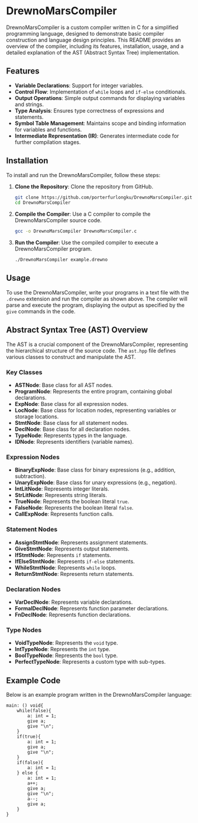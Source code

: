 # DrewnoMarsCompiler

DrewnoMarsCompiler is a custom compiler written in C for a simplified programming language, designed to demonstrate basic compiler construction and language design principles. This README provides an overview of the compiler, including its features, installation, usage, and a detailed explanation of the AST (Abstract Syntax Tree) implementation.

## Features

- **Variable Declarations**: Support for integer variables.
- **Control Flow**: Implementation of `while` loops and `if-else` conditionals.
- **Output Operations**: Simple output commands for displaying variables and strings.
- **Type Analysis**: Ensures type correctness of expressions and statements.
- **Symbol Table Management**: Maintains scope and binding information for variables and functions.
- **Intermediate Representation (IR)**: Generates intermediate code for further compilation stages.

## Installation

To install and run the DrewnoMarsCompiler, follow these steps:

1. **Clone the Repository**: Clone the repository from GitHub.
   ```sh
   git clone https://github.com/porterfurlongku/DrewnoMarsCompiler.git
   cd DrewnoMarsCompiler

2. **Compile the Compiler**: Use a C compiler to compile the DrewnoMarsCompiler source code.
   ```sh
   gcc -o DrewnoMarsCompiler DrewnoMarsCompiler.c
3. **Run the Compiler**:  Use the compiled compiler to execute a DrewnoMarsCompiler program.
   ```sh
   ./DrewnoMarsCompiler example.drewno

## Usage

To use the DrewnoMarsCompiler, write your programs in a text file with the `.drewno` extension and run the compiler as shown above. The compiler will parse and execute the program, displaying the output as specified by the `give` commands in the code.


## Abstract Syntax Tree (AST) Overview

The AST is a crucial component of the DrewnoMarsCompiler, representing the hierarchical structure of the source code. The `ast.hpp` file defines various classes to construct and manipulate the AST.

### Key Classes

- **ASTNode**: Base class for all AST nodes.
- **ProgramNode**: Represents the entire program, containing global declarations.
- **ExpNode**: Base class for all expression nodes.
- **LocNode**: Base class for location nodes, representing variables or storage locations.
- **StmtNode**: Base class for all statement nodes.
- **DeclNode**: Base class for all declaration nodes.
- **TypeNode**: Represents types in the language.
- **IDNode**: Represents identifiers (variable names).

### Expression Nodes

- **BinaryExpNode**: Base class for binary expressions (e.g., addition, subtraction).
- **UnaryExpNode**: Base class for unary expressions (e.g., negation).
- **IntLitNode**: Represents integer literals.
- **StrLitNode**: Represents string literals.
- **TrueNode**: Represents the boolean literal `true`.
- **FalseNode**: Represents the boolean literal `false`.
- **CallExpNode**: Represents function calls.

### Statement Nodes

- **AssignStmtNode**: Represents assignment statements.
- **GiveStmtNode**: Represents output statements.
- **IfStmtNode**: Represents `if` statements.
- **IfElseStmtNode**: Represents `if-else` statements.
- **WhileStmtNode**: Represents `while` loops.
- **ReturnStmtNode**: Represents return statements.

### Declaration Nodes

- **VarDeclNode**: Represents variable declarations.
- **FormalDeclNode**: Represents function parameter declarations.
- **FnDeclNode**: Represents function declarations.

### Type Nodes

- **VoidTypeNode**: Represents the `void` type.
- **IntTypeNode**: Represents the `int` type.
- **BoolTypeNode**: Represents the `bool` type.
- **PerfectTypeNode**: Represents a custom type with sub-types.

## Example Code

Below is an example program written in the DrewnoMarsCompiler language:

```drewno
main: () void{
    while(false){
        a: int = 1;
        give a;
        give "\n";
    }
    if(true){
        a: int = 1;
        give a;
        give "\n";
    }
    if(false){
        a: int = 1;
    } else {
        a: int = 1;
        a++;
        give a;
        give "\n";
        a--;
        give a;
    }
}


